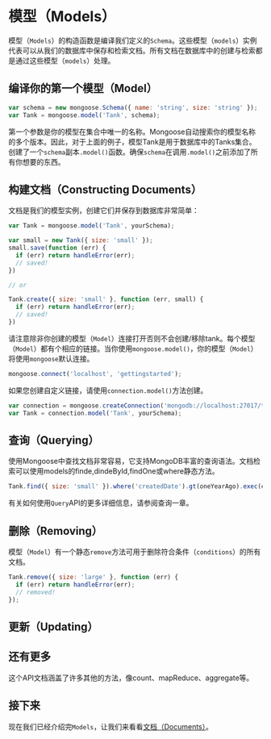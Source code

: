 # 模型（Models）

模型（`Models`）的构造函数是编译我们定义的`Schema`。这些模型（`models`）实例代表可以从我们的数据库中保存和检索文档。所有文档在数据库中的创建与检索都是通过这些模型（`models`）处理。

## 编译你的第一个模型（Model）

```js
var schema = new mongoose.Schema({ name: 'string', size: 'string' });
var Tank = mongoose.model('Tank', schema);
```

第一个参数是你的模型在集合中唯一的名称。Mongoose自动搜索你的模型名称的多个版本。因此，对于上面的例子，模型Tank是用于数据库中的Tanks集合。创建了一个`schema`副本`.model()`函数。确保`schema`在调用`.model()`之前添加了所有你想要的东西。

## 构建文档（Constructing Documents）

文档是我们的模型实例，创建它们并保存到数据库非常简单：

```js
var Tank = mongoose.model('Tank', yourSchema);

var small = new Tank({ size: 'small' });
small.save(function (err) {
  if (err) return handleError(err);
  // saved!
})

// or

Tank.create({ size: 'small' }, function (err, small) {
  if (err) return handleError(err);
  // saved!
})
```

请注意除非你创建的模型（`Model`）连接打开否则不会创建/移除tank。每个模型（`Model`）都有个相应的链接。当你使用`mongoose.model()`，你的模型（`Model`）将使用`mongoose`默认连接。

```js
mongoose.connect('localhost', 'gettingstarted');
```

如果您创建自定义链接，请使用`connection.model()`方法创建。

```js
var connection = mongoose.createConnection('mongodb://localhost:27017/test');
var Tank = connection.model('Tank', yourSchema);
```

## 查询（Querying）

使用Mongoose中查找文档非常容易，它支持MongoDB丰富的查询语法。文档检索可以使用models的finde,dindeById,findOne或where静态方法。

```js
Tank.find({ size: 'small' }).where('createdDate').gt(oneYearAgo).exec(callback);
```

有关如何使用`Query`API的更多详细信息，请参阅查询一章。

## 删除（Removing）

模型（`Model`）有一个静态`remove`方法可用于删除符合条件（`conditions`）的所有文档。

```js
Tank.remove({ size: 'large' }, function (err) {
  if (err) return handleError(err);
  // removed!
});
```

## 更新（Updating）



## 还有更多

这个API文档涵盖了许多其他的方法，像count、mapReduce、aggregate等。

## 接下来

现在我们已经介绍完`Models`，让我们来看看[文档（Documents）](/guide/documents.md)。

